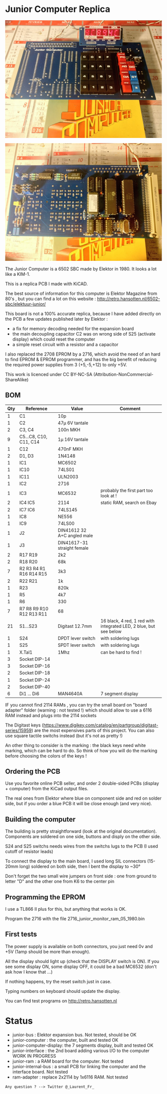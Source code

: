 # Junior Computer Replica

![Junior Computer Front](img/junior_replica_front.jpg?raw=true "Junior Computer Front")

![Junior Computer Back](img/junior_replica_back.jpg?raw=true "Junior Computer Back")

The Junior Computer is a 6502 SBC made by Elektor in 1980. It looks a lot like a KIM-1.

This is a replica PCB I made with KiCAD.

The best source of information for this computer is Elektor Magazine from 80's , but you can find a lot on this website : http://retro.hansotten.nl/6502-sbc/elektuur-junior/

This board is not a 100% accurate replica, because I have added directly on the PCB a few updates published later by Elektor :
* a fix for memory decoding needed for the expansion board
* the main decoupling capacitor C2 was on wrong side of S25 (activate display) which could reset the computer
* a simple reset circuit with a resistor and a capacitor

I also replaced the 2708 EPROM by a 2716, which avoid the need of an hard to find EPROM & EPROM programmer, and has the big benefit of reducing the required power supplies from 3 (+5,-5,+12) to only +5V.

This work is licenced under CC BY-NC-SA (Attribution-NonCommercial-ShareAlike)

## BOM

| Qty | Reference   | Value | Comment |
| --- | --- | --- | --- |
| 1	| C1 |	10p | |
| 1	| C2 |	47µ 6V tantale | |
| 2	| C3, C4 |	100n MKH
| 9	| C5...C8, C10, C11, C14 | 	1µ 16V tantale | |
| 1	| C12 |	470nF MKH | |
| 2	| D1, D3 |	1N4148 | |
| 1	| IC1 |	MC6502 | |
| 1	| IC10 |	74LS01 | |
| 1	| IC11 |	ULN2003 | |
| 1	| IC2 |	2716 | |
| 1	| IC3 |	MC6532 | probably the first part too look at ! |
| 2	| IC4 IC5 |	2114 | static RAM, search on Ebay |
| 2	| IC7 IC6 |	74LS145 | |
| 1	| IC8 |	NE556 | |
| 1	| IC9 |	74LS00 | |
| 1	| J2 |	DIN41612 32 A+C angled male| |
| 1	| J3 |	DIN41617-31 straight female | |
| 2	| R17 R19 |	2k2 | |
| 2	| R18 R20 |	68k | |
| 7	| R2 R3 R4 R1 R16 R14 R15 |	3k3 | |
| 2	| R22 R21 |	1k | |
| 1	| R23 |	820k | |
| 1	| R5 |	4k7 | |
| 1	| R6 |	330 | |
| 7	| R7 R8 R9 R10 R12 R13 R11 |	68 | |
| 21	| S1…S23 |	Digitast 12.7mm | 16 black, 4 red, 1 red with integrated LED, 2 blue, but see below |
| 1	| S24 | DPDT lever switch	| with soldering lugs |
| 1	| S25|	SPDT lever switch | with soldering lugs |
| 1	| X.Tal1 |	1Mhz | can be hard to find ! |
| 3	| Socket DIP-14	| | |
| 3	| Socket DIP-16	| | |
| 2	| Socket DIP-18	| | |
| 1	| Socket DIP-24	| | |
| 2	| Socket DIP-40	| | |
| 6 | Di1 ... Di6 | MAN4640A | 7 segment display |

IF you cannot find 2114 RAMs , you can try the small board on "board adapter" folder (warning : not tested !) which should allow to use a 6116 RAM instead and plugs into the 2114 sockets

The Digitast keys (https://www.digikey.com/catalog/en/partgroup/digitast-series/15959) are the most expensives parts of this project. You can also use square tactile switchs instead (but it's not as pretty !)

An other thing to consider is the marking : the black keys need white marking, which can be hard to do. So think of how you will do the marking before choosing the colors of the keys !

## Ordering the PCB

Use you favorite online PCB seller, and order 2 double-sided PCBs (display + computer) from the KiCad output files.

The real ones from Elektor where blue on component side and red on solder side, but if you order a blue PCB it will be close enough (and very nice).

## Building the computer

The building is pretty straightforward (look at the original documentation). Components are soldered on one side, buttons and disply on the other side.

S24 and S25 switchs needs wires from the switchs lugs to the PCB (I used cutoff of resistor leads)

To connect the display to the main board, I used long SIL connectors (15-20mm long) soldered on both side, then I bent the display to ~30°

Don't forget the two small wire jumpers on front side : one from ground to letter "D" and the other one from K6 to the center pin

## Programming the EPROM

I use a TL866 II plus for this, but anything that works is OK. 

Program the 2716 with the file 2716_junior_monitor_ram_05_1980.bin

## First tests

The power supply is available on both connectors, you just need 0v and +5V (1amp should be more than enough).

All the display should light up (check that the DISPLAY switch is ON). If you see some display ON, some display OFF, it could be a bad MC6532 (don't ask how I know that ...)

If nothing happens, try the reset switch just in case.

Typing numbers on keyboard should update the display.

You can find test programs on http://retro.hansotten.nl

# Status

* junior-bus : Elektor expansion bus. Not tested, should be OK
* junior-computer : the computer, built and tested OK
* junior-computer-display: the 7 segments display, built and tested OK
* junior-interface : the 2nd board adding various I/O to the computer WORK IN PROGRESS
* junior-ram : a RAM board for the computer. Not tested
* junior-internal-bus : a small PCB for linking the computer and the interface board. Not tested
* ram-adapter : replace 2x2114 by 1x6116 RAM. Not tested

```
Any question ? --> Twitter @_Laurent_Fr_
```
